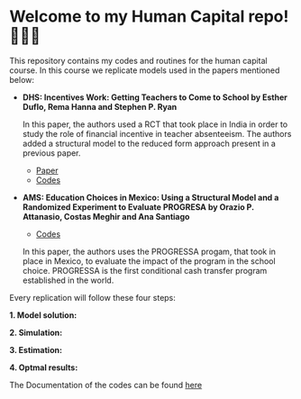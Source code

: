 # Welcome to my Human Capital repo! 🙋🏽‍♂️

This repository contains my codes and routines for the human capital course. In this course we replicate models used in the papers mentioned below:
 * **DHS: Incentives Work: Getting Teachers to Come to School by Esther Duflo, Rema Hanna and Stephen P. Ryan** 
      
	In this paper, the authors used a RCT that took place in India in order to study the role of financial incentive in teacher absenteeism. The authors added a structural model to the reduced form approach present in a previous paper. 
	
	* [Paper](papers/shr.pdf)
	* [Codes](codes/dhr/)
  
 * **AMS: Education Choices in Mexico: Using a Structural Model and a Randomized Experiment to Evaluate PROGRESA by Orazio P. Attanasio, Costas Meghir and Ana Santiago**
 
 	* [Codes](codes/ams/)
      
	In this paper, the authors uses the PROGRESSA progam, that took in place in Mexico, to evaluate the impact of the program in the school choice. PROGRESSA is the first conditional cash transfer program established in the world. 
  
Every replication will follow these four steps:
  
**1. Model solution:** 

**2. Simulation:** 

**3. Estimation:** 

**4. Optmal results:** 


The Documentation of the codes can be found [here](https://angelosant0s.github.io/human-capital/) 
